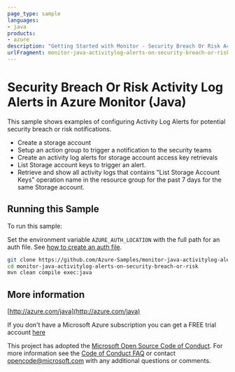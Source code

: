 ```yaml
---
page_type: sample
languages:
- java
products:
- azure
description: "Getting Started with Monitor - Security Breach Or Risk Activity Log Alerts - in Java"
urlFragment: monitor-java-activitylog-alerts-on-security-breach-or-risk
---
```


# Security Breach Or Risk Activity Log Alerts in Azure Monitor (Java)


  This sample shows examples of configuring Activity Log Alerts for potential security breach or risk notifications.
   - Create a storage account
   - Setup an action group to trigger a notification to the security teams
   - Create an activity log alerts for storage account access key retrievals
   - List Storage account keys to trigger an alert.
   - Retrieve and show all activity logs that contains "List Storage Account Keys" operation name in the resource group for the past 7 days for the same Storage account.
 

## Running this Sample ##

To run this sample:

Set the environment variable `AZURE_AUTH_LOCATION` with the full path for an auth file. See [how to create an auth file](https://github.com/Azure/azure-libraries-for-java/blob/master/AUTH.md).

```bash
git clone https://github.com/Azure-Samples/monitor-java-activitylog-alerts-on-security-breach-or-risk.git
cd monitor-java-activitylog-alerts-on-security-breach-or-risk
mvn clean compile exec:java
```

## More information ##

[http://azure.com/java](http://azure.com/java)

If you don't have a Microsoft Azure subscription you can get a FREE trial account [here](http://go.microsoft.com/fwlink/?LinkId=330212)

This project has adopted the [Microsoft Open Source Code of Conduct](https://opensource.microsoft.com/codeofconduct/). For more information see the [Code of Conduct FAQ](https://opensource.microsoft.com/codeofconduct/faq/) or contact [opencode@microsoft.com](mailto:opencode@microsoft.com) with any additional questions or comments.
